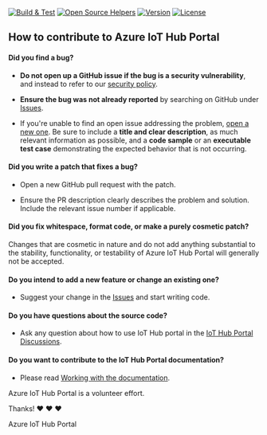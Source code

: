 [![Build & Test](https://github.com/CGI-FR/iot-hub-portal/actions/workflows/build.yml/badge.svg)](https://github.com/CGI-FR/iot-hub-portal/actions/workflows/build.yml)
[![Open Source Helpers](https://img.shields.io/github/contributors/CGI-FR/IoT-Hub-Portal)](https://img.shields.io/github/contributors/CGI-FR/IoT-Hub-Portal)
[![Version](https://img.shields.io/github/v/release/CGI-FR/IoT-Hub-Portal)](https://img.shields.io/github/v/release/CGI-FR/IoT-Hub-Portal)
[![License](https://img.shields.io/github/license/CGI-FR/IoT-Hub-Portal)](https://img.shields.io/github/v/release/CGI-FR/IoT-Hub-Portal)

## How to contribute to Azure IoT Hub Portal

#### **Did you find a bug?**

* **Do not open up a GitHub issue if the bug is a security vulnerability**, and instead to refer to our [security policy](https://github.com/CGI-FR/IoT-Hub-Portal/blob/main/SECURITY.md).

* **Ensure the bug was not already reported** by searching on GitHub under [Issues](https://github.com/CGI-FR/IoT-Hub-Portal/issues).

* If you're unable to find an open issue addressing the problem, [open a new one](https://github.com/CGI-FR/IoT-Hub-Portal/issues/new?assignees=&labels=bug&template=bug.md&title=Bug%3A+). Be sure to include a **title and clear description**, as much relevant information as possible, and a **code sample** or an **executable test case** demonstrating the expected behavior that is not occurring.

#### **Did you write a patch that fixes a bug?**

* Open a new GitHub pull request with the patch.

* Ensure the PR description clearly describes the problem and solution. Include the relevant issue number if applicable.

#### **Did you fix whitespace, format code, or make a purely cosmetic patch?**

Changes that are cosmetic in nature and do not add anything substantial to the stability, functionality, or testability of Azure IoT Hub Portal will generally not be accepted.

#### **Do you intend to add a new feature or change an existing one?**

* Suggest your change in the [Issues](https://github.com/CGI-FR/IoT-Hub-Portal/issues/new?assignees=&labels=enhancement&template=feature_request.md&title=Feature%3A+) and start writing code.

#### **Do you have questions about the source code?**

* Ask any question about how to use IoT Hub portal in the [IoT Hub Portal Discussions](https://github.com/CGI-FR/IoT-Hub-Portal/discussions).

#### **Do you want to contribute to the IoT Hub Portal documentation?**

* Please read [Working with the documentation](https://cgi-fr.github.io/IoT-Hub-Portal/dev-guide.html#working-with-the-documentation).

Azure IoT Hub Portal is a volunteer effort.

Thanks! :heart: :heart: :heart:

Azure IoT Hub Portal
